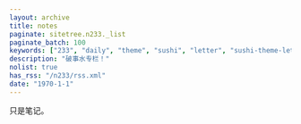 ```yaml
---
layout: archive
title: notes
paginate: sitetree.n233._list
paginate_batch: 100
keywords: ["233", "daily", "theme", "sushi", "letter", "sushi-theme-letter", "ssushi", "demo", "blog", "generator", "nth233"]
description: "破事水专栏！"
nolist: true
has_rss: "/n233/rss.xml"
date: "1970-1-1"
---
```


只是笔记。

